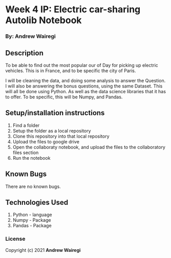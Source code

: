 # Week 4 IP: Electric car-sharing Autolib Notebook

### By: Andrew Wairegi

## Description
To be able to find out the most popular our of Day for picking up electric vehicles.
This is in France, and to be specific the city of Paris.

I will be cleaning the data, and doing some analysis to answer the Question.
I will also be answering the bonus questions, using the same Dataset.
This will all be done using Python. As well as the data science libraries that
it has to offer. To be specific, this will be Numpy, and Pandas.

## Setup/installation instructions
1. Find a folder
2. Setup the folder as a local repository
3. Clone this repository into that local repository
4. Upload the files to google drive
5. Open the collaboraty notebook, and upload the files to the collaboratory files section
6. Run the notebook

## Known Bugs
There are no known bugs.

## Technologies Used
1. Python - language
2. Numpy - Package
3. Pandas - Package

### License
Copyright (c) 2021 **Andrew Wairegi**
